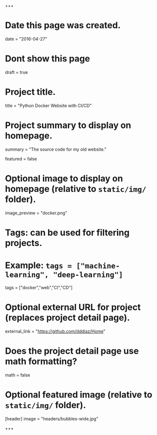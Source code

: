 +++
# Date this page was created.
date = "2016-04-27"

# Dont show this page
draft = true

# Project title.
title = "Python Docker Website with CI/CD"

# Project summary to display on homepage. 
summary = "The source code for my old website."
 
featured = false

# Optional image to display on homepage (relative to `static/img/` folder).
image_preview = "docker.png"

# Tags: can be used for filtering projects.
# Example: `tags = ["machine-learning", "deep-learning"]`
tags = ["docker","web","CI","CD"]

# Optional external URL for project (replaces project detail page).
external_link = "https://github.com/dddiaz/Home"

# Does the project detail page use math formatting?
math = false

# Optional featured image (relative to `static/img/` folder).
[header]
image = "headers/bubbles-wide.jpg"

+++
